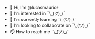 - 👋 Hi, I’m @lucasmaurice
- 👀 I’m interested in ¯\\\_(ツ)_/¯
- 🌱 I’m currently learning ¯\\\_(ツ)_/¯
- 💞️ I’m looking to collaborate on ¯\\\_(ツ)_/¯
- 📫 How to reach me ¯\\\_(ツ)_/¯

<!---
lucasmaurice/lucasmaurice is a ✨ special ✨ repository because its `README.md` (this file) appears on your GitHub profile.
You can click the Preview link to take a look at your changes.
--->
